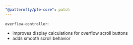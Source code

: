 ```yaml
---
"@patternfly/pfe-core": patch
---
```


`overflow-controller`: 
 - improves display calculations for overflow scroll buttons
 - adds smooth scroll behavior
